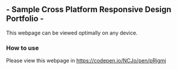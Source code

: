 ## - Sample Cross Platform Responsive Design Portfolio -

This webpage can be viewed optimally on any device.

### How to use

Please view this webpage in https://codepen.io/NCJo/pen/pRjgmj
